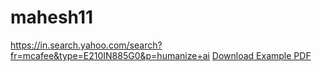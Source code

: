 # mahesh11
https://in.search.yahoo.com/search?fr=mcafee&type=E210IN885G0&p=humanize+ai
[Download Example PDF](https://in.search.yahoo.com/search?fr=mcafee&type=E210IN885G0&p=humanize+ai)

